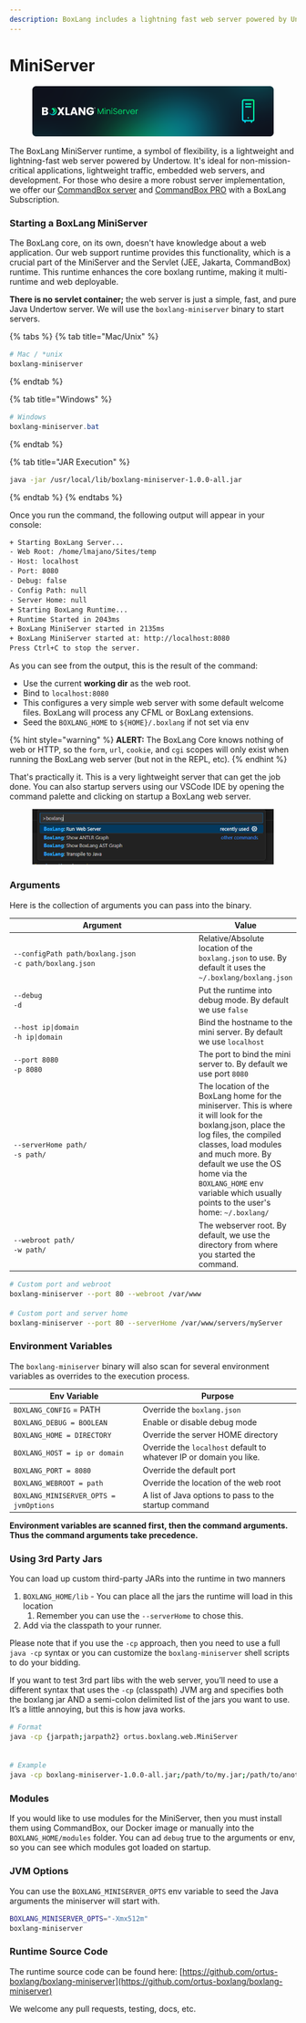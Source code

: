 ```yaml
---
description: BoxLang includes a lightning fast web server powered by Undertow!
---
```


# MiniServer

<figure><img src="../../.gitbook/assets/miniserver.png" alt=""><figcaption></figcaption></figure>

The BoxLang MiniServer runtime, a symbol of flexibility, is a lightweight and lightning-fast web server powered by Undertow. It's ideal for non-mission-critical applications, lightweight traffic, embedded web servers, and development. For those who desire a more robust server implementation, we offer our [CommandBox server](commandbox.md) and [CommandBox PRO](https://boxlang.io/plans) with a BoxLang Subscription.

### Starting a BoxLang MiniServer <a href="#starting-a-web-server-12" id="starting-a-web-server-12"></a>

The BoxLang core, on its own, doesn't have knowledge about a web application. Our web support runtime provides this functionality, which is a crucial part of the MiniServer and the Servlet (JEE, Jakarta, CommandBox) runtime.  This runtime enhances the core boxlang runtime, making it multi-runtime and web deployable.

**There is no servlet container;** the web server is just a simple, fast, and pure Java Undertow server.  We will use the `boxlang-miniserver` binary to start servers.



{% tabs %}
{% tab title="Mac/Unix" %}
```bash
# Mac / *unix
boxlang-miniserver
```
{% endtab %}

{% tab title="Windows" %}
```powershell
# Windows
boxlang-miniserver.bat
```
{% endtab %}

{% tab title="JAR Execution" %}
```bash
java -jar /usr/local/lib/boxlang-miniserver-1.0.0-all.jar
```
{% endtab %}
{% endtabs %}

Once you run the command, the following output will appear in your console:

```bash
+ Starting BoxLang Server...
- Web Root: /home/lmajano/Sites/temp
- Host: localhost
- Port: 8080
- Debug: false
- Config Path: null
- Server Home: null
+ Starting BoxLang Runtime...
+ Runtime Started in 2043ms
+ BoxLang MiniServer started in 2135ms
+ BoxLang MiniServer started at: http://localhost:8080
Press Ctrl+C to stop the server.
```

As you can see from the output, this is the result of the command:

* Use the current **working dir** as the web root.
* Bind to `localhost:8080`
* This configures a very simple web server with some default welcome files. BoxLang will process any CFML or BoxLang extensions.
* Seed the `BOXLANG_HOME` to `${HOME}/.boxlang` if not set via env

{% hint style="warning" %}
**ALERT:** The BoxLang Core knows nothing of web or HTTP, so the `form`, `url`, `cookie`, and `cgi` scopes will only exist when running the BoxLang web server (but not in the REPL, etc).
{% endhint %}

That's practically it.  This is a very lightweight server that can get the job done.  You can also startup servers using our VSCode IDE by opening the command palette and clicking on startup a BoxLang web server.

<figure><img src="../../.gitbook/assets/ide-tooling-context-minserver.png" alt=""><figcaption></figcaption></figure>

### Arguments <a href="#web-server-args-13" id="web-server-args-13"></a>

Here is the collection of arguments you can pass into the binary.

<table><thead><tr><th width="351">Argument</th><th>Value</th></tr></thead><tbody><tr><td><code>--configPath path/boxlang.json</code><br><code>-c path/boxlang.json</code></td><td>Relative/Absolute location of the <code>boxlang.json</code> to use. By default it uses the <code>~/.boxlang/boxlang.json</code></td></tr><tr><td><code>--debug</code><br><code>-d</code></td><td>Put the runtime into debug mode. By default we use <code>false</code></td></tr><tr><td><code>--host ip|domain</code><br><code>-h ip|domain</code></td><td>Bind the hostname to the mini server. By default we use <code>localhost</code></td></tr><tr><td><code>--port 8080</code><br><code>-p 8080</code></td><td>The port to bind the mini server to. By default we use port <code>8080</code></td></tr><tr><td><code>--serverHome path/</code><br><code>-s path/</code></td><td>The location of the BoxLang home for the miniserver.  This is where it will look for the boxlang.json, place the log files, the compiled classes, load modules and much more.  By default we use the OS home via the <code>BOXLANG_HOME</code> env variable which usually points to the user's home: <code>~/.boxlang/</code></td></tr><tr><td><code>--webroot path/</code><br><code>-w path/</code></td><td>The webserver root.  By default, we use the directory from where you started the command.</td></tr></tbody></table>

```bash
# Custom port and webroot
boxlang-miniserver --port 80 --webroot /var/www

# Custom port and server home
boxlang-miniserver --port 80 --serverHome /var/www/servers/myServer
```

### Environment Variables

The `boxlang-miniserver` binary will also scan for several environment variables as overrides to the execution process.

| Env Variable                           | Purpose                                                             |
| -------------------------------------- | ------------------------------------------------------------------- |
| `BOXLANG_CONFIG` = PATH                | Override the `boxlang.json`                                         |
| `BOXLANG_DEBUG = BOOLEAN`              | Enable or disable debug mode                                        |
| `BOXLANG_HOME = DIRECTORY`             | Override the server HOME directory                                  |
| `BOXLANG_HOST = ip or domain`          | Override the `localhost` default to whatever IP or domain you like. |
| `BOXLANG_PORT = 8080`                  | Override the default port                                           |
| `BOXLANG_WEBROOT = path`               | Override the location of the web root                               |
| `BOXLANG_MINISERVER_OPTS = jvmOptions` | A list of Java options to pass to the startup command               |

**Environment variables are scanned first, then the command arguments.  Thus the command arguments take precedence.**

### Using 3rd Party Jars <a href="#using-3rd-party-jars-14" id="using-3rd-party-jars-14"></a>

You can load up custom third-party JARs into the runtime in two manners

1. `BOXLANG_HOME/lib` - You can place all the jars the runtime will load in this location
   1. Remember you can use the `--serverHome` to chose this.
2. Add via the classpath to your runner.

Please note that if you use the `-cp` approach, then you need to use a full `java -cp` syntax or you can customize the `boxlang-miniserver` shell scripts to do your bidding.

If you want to test 3rd part libs with the web server, you’ll need to use a different syntax that uses the `-cp` (classpath) JVM arg and specifies both the boxlang jar AND a semi-colon delimited list of the jars you want to use. It’s a little annoying, but this is how java works.

```bash
# Format
java -cp {jarpath;jarpath2} ortus.boxlang.web.MiniServer


# Example
java -cp boxlang-miniserver-1.0.0-all.jar;/path/to/my.jar;/path/to/another.jar ortus.boxlang.web.MiniServer
```

### Modules

If you would like to use modules for the MiniServer, then you must install them using CommandBox, our Docker image or manually into the `BOXLANG_HOME/modules` folder.  You can ad `debug` true to the arguments or env, so you can see which modules got loaded on startup.

### JVM Options

You can use the `BOXLANG_MINISERVER_OPTS` env variable to seed the Java arguments the miniserver will start with.

```bash
BOXLANG_MINISERVER_OPTS="-Xmx512m"
boxlang-miniserver
```

### Runtime Source Code

The runtime source code can be found here: [https://github.com/ortus-boxlang/boxlang-miniserver](https://github.com/ortus-boxlang/boxlang-miniserver)

We welcome any pull requests, testing, docs, etc.
